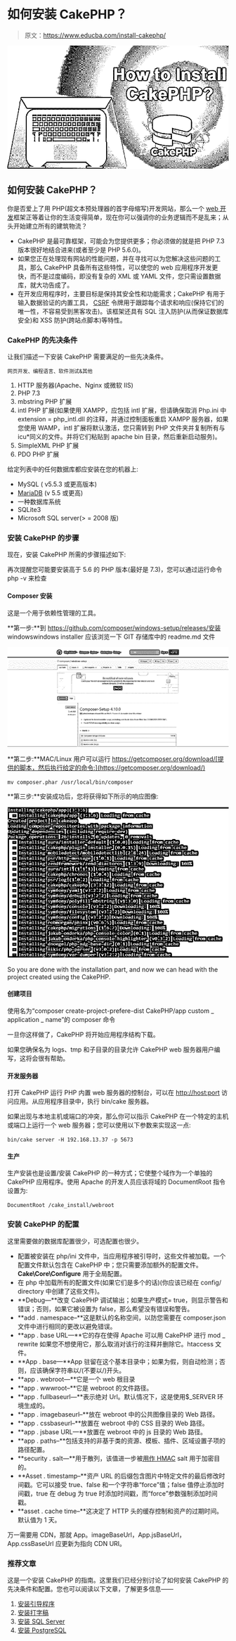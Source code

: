 # 如何安装 CakePHP？

> 原文：<https://www.educba.com/install-cakephp/>

![How to Install CakePHP](img/fdeea5a671777f079a53ded5ce9ddc07.png)



## 如何安装 CakePHP？

你是否爱上了用 PHP(超文本预处理器的首字母缩写)开发网站，那么一个 [web 开发](https://www.educba.com/career-in-web-development/)框架正等着让你的生活变得简单，现在你可以强调你的业务逻辑而不是乱来；从头开始建立所有的建筑物流？

*   CakePHP 是最可靠框架，可能会为您提供更多；你必须做的就是把 PHP 7.3 版本很好地结合进来(或者至少是 PHP 5.6.0)。
*   如果您正在处理现有网站的性能问题，并在寻找可以为您解决这些问题的工具，那么 CakePHP 具备所有这些特性，可以使您的 web 应用程序开发更快，而不是过度编码，即没有复杂的 XML 或 YAML 文件，您只需设置数据库，就大功告成了。
*   在开发应用程序时，主要目标是保持其安全性和功能需求；CakePHP 有用于输入数据验证的内置工具， [CSRF](https://www.educba.com/what-is-csrf/) 令牌用于跟踪每个请求和响应(保持它们的唯一性，不容易受到黑客攻击)。该框架还具有 SQL 注入防护(从而保证数据库安全)和 XSS 防护(跨站点脚本)等特性。

### CakePHP 的先决条件

让我们描述一下安装 CakePHP 需要满足的一些先决条件。

<small>网页开发、编程语言、软件测试&其他</small>

1.  HTTP 服务器(Apache、Nginx 或微软 IIS)
2.  PHP 7.3
3.  mbstring PHP 扩展
4.  intl PHP 扩展(如果使用 XAMPP，应包括 intl 扩展，但请确保取消 Php.ini 中 extension = php_intl.dll 的注释，并通过控制面板重启 XAMPP 服务器，如果您使用 WAMP，intl 扩展将默认激活，您只需转到 PHP 文件夹并复制所有与 icu*同义的文件。并将它们粘贴到 apache bin 目录，然后重新启动服务)。
5.  SimpleXML PHP 扩展
6.  PDO PHP 扩展

给定列表中的任何数据库都应安装在您的机器上:

*   MySQL ( v5.5.3 或更高版本)
*   [MariaDB](https://www.educba.com/mariadb-vs-mysql/) (v 5.5 或更高)
*   一种数据库系统
*   SQLite3
*   Microsoft SQL server(> = 2008 版)

### 安装 CakePHP 的步骤

现在，安装 CakePHP 所需的步骤描述如下:

再次提醒您可能要安装高于 5.6 的 PHP 版本(最好是 7.3)，您可以通过运行命令 php -v 来检查

#### Composer 安装

这是一个用于依赖性管理的工具。

**第一步:**到 https://github.com/composer/windows-setup/releases/安装 windowswindows installer 应该浏览一下 GIT 存储库中的 readme.md 文件

![CakePHP Installation step 1](img/2b79cbe307ca88a5f4abf6c5d72dbd97.png)



**第二步:**MAC/Linux 用户可以运行 https://getcomposer.org/download/[提供的脚本，然后执行给定的命令:](https://getcomposer.org/download/)

`mv composer.phar /usr/local/bin/composer`

**第三步:**安装成功后，您将获得如下所示的响应图像:

![CakePHP Installation step 3](img/37ccd14cfa5b1400242ebe075c5dd107.png)



So you are done with the installation part, and now we can head with the project created using the CakePHP.

#### 创建项目

使用名为“composer create-project-prefere-dist CakePHP/app custom _ application _ name”的 composer 命令

一旦你这样做了，CakePHP 将开始应用程序结构下载。

如果您确保名为 logs、tmp 和子目录的目录允许 CakePHP web 服务器用户编写，这将会很有帮助。

#### 开发服务器

打开 CakePHP 运行 PHP 内置 web 服务器的控制台，可以在 [http://host:port](http://host:port) 访问应用。从应用程序目录中，执行 bin/cake 服务器。

如果出现与本地主机或端口的冲突，那么你可以指示 CakePHP 在一个特定的主机或端口上运行一个 web 服务器；您可以使用以下参数来实现这一点:

`bin/cake server -H 192.168.13.37 -p 5673`

#### 生产

生产安装也是设置/安装 CakePHP 的一种方式；它使整个域作为一个单独的 CakePHP 应用程序。使用 Apache 的开发人员应该将域的 DocumentRoot 指令设置为:

`DocumentRoot /cake_install/webroot`

### 安装 CakePHP 的配置

这里需要做的数据库配置很少，可选配置也很少。

*   配置被安装在 php/ini 文件中，当应用程序被引导时，这些文件被加载。一个配置文件默认包含在 CakePHP 中；您只需要添加额外的配置文件。 **Cake\Core\Configure** 用于全局配置。
*   在 php 中加载所有的配置文件(如果它们是多个的话)(你应该已经在 config/ directory 中创建了这些文件)。
*   **Debug—**改变 CakePHP 调试输出；如果生产模式= true，则显示警告和错误；否则，如果它被设置为 false，那么希望没有错误和警告。
*   **add . namespace–**这是默认的名称空间，以防您需要在 composer.json 文件中进行相同的更改以避免错误。
*   **app . base URL—**它的存在使得 Apache 可以用 CakePHP 进行 mod _ rewrite 如果您不想使用它，那么取消对该行的注释并删除它。htaccess 文件。
*   **App . base—**App 驻留在这个基本目录中；如果为假，则自动检测；否则，应该确保字符串以/(不要以/)开头。
*   **app . webroot—**它是一个 web 根目录
*   **app . wwwroot–**它是 webroot 的文件路径。
*   **app . fullbaseurl—**表示绝对 Url。默认情况下，这是使用$_SERVER 环境生成的。
*   **app . imagebaseurl–**放在 webroot 中的公共图像目录的 Web 路径。
*   **app . cssbaseurl–**放置在 webroot 中的 CSS 目录的 Web 路径。
*   **app . jsbase URL—**放置在 webroot 中的 js 目录的 Web 路径。
*   **app . paths–**包括支持的非基于类的资源、模板、插件、区域设置子项的路径配置。
*   **security . salt—**用于散列，该值进一步被[用作 HMAC](https://www.educba.com/hmac/) salt 用于加密目的。
*   **Asset . timestamp–**资产 URL 的后缀包含图片中特定文件的最后修改时间戳。它可以接受 true、false 和一个字符串“force”值；false 值停止添加时间戳，true 在 debug 为 true 时添加时间戳，而“force”参数强制添加时间戳。
*   **asset . cache time–**这决定了 HTTP 头的缓存控制和资产的过期时间。默认值为 1 天。

万一需要用 CDN，那就 App。imageBaseUrl，App.jsBaseUrl，App.cssBaseUrl 应更新为指向 CDN URI。

### 推荐文章

这是一个安装 CakePHP 的指南。这里我们已经分别讨论了如何安装 CakePHP 的先决条件和配置。您也可以阅读以下文章，了解更多信息——

1.  [安装引导程序](https://www.educba.com/install-bootstrap/)
2.  [安装打字稿](https://www.educba.com/install-typescript/)
3.  [安装 SQL Server](https://www.educba.com/install-sql-server/)
4.  [安装 PostgreSQL](https://www.educba.com/install-postgresql/)





